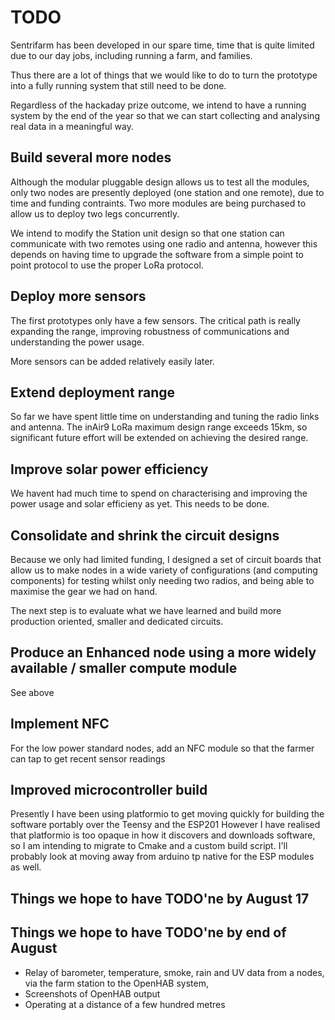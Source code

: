 # TODO

Sentrifarm has been developed in our spare time, time that is quite limited due to our day jobs, including running a farm, and families.

Thus there are a lot of things that we would like to do to turn the prototype into a fully running system that still need to be done.

Regardless of the hackaday prize outcome, we intend to have a running system by the end of the year so that we can start collecting and analysing real data in a meaningful way.

## Build several more nodes

Although the modular pluggable design allows us to test all the modules, only two nodes are presently deployed (one station and one remote), due to time and funding contraints. Two more modules are being purchased to allow us to deploy two legs concurrently.

We intend to modify the Station unit design so that one station can communicate with two remotes using one radio and antenna, however this depends on having time to upgrade the software from a simple point to point protocol to use the proper LoRa protocol.

## Deploy more sensors

The first prototypes only have a few sensors. The critical path is really expanding the range, improving robustness of communications and understanding the power usage.

More sensors can be added relatively easily later.

## Extend deployment range

So far we have spent little time on understanding and tuning the radio links and antenna.
The inAir9 LoRa maximum design range exceeds 15km, so significant future effort will be extended on achieving the desired range.

## Improve solar power efficiency

We havent had much time to spend on characterising and improving the power usage and solar efficieny as yet. This needs to be done.

## Consolidate and shrink the circuit designs

Because we only had limited funding, I designed a set of circuit boards that allow us to make nodes in a wide variety of configurations (and computing components) for testing whilst only needing two radios, and being able to maximise the gear we had on hand.

The next step is to evaluate what we have learned and build more production oriented, smaller and dedicated circuits.

## Produce an Enhanced node using a more widely available / smaller compute module

See above

## Implement NFC

For the low power standard nodes, add an NFC module so that the farmer can tap to get recent sensor readings

## Improved microcontroller build

Presently I have been using platformio to get moving quickly for building the software portably over the Teensy and the ESP201
However I have realised that platformio is too opaque in how it discovers and downloads software, so I am intending to migrate to
Cmake and a custom build script. I'll probably look at moving away from arduino tp native for the ESP modules as well.

## Things we hope to have TODO'ne by August 17

## Things we hope to have TODO'ne by end of August

* Relay of barometer, temperature, smoke, rain and UV data from a nodes, via the farm station to the OpenHAB system,
* Screenshots of OpenHAB output
* Operating at a distance of a few hundred metres

